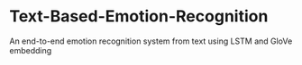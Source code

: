 # Text-Based-Emotion-Recognition
An end-to-end emotion recognition system from text using LSTM and GloVe embedding
